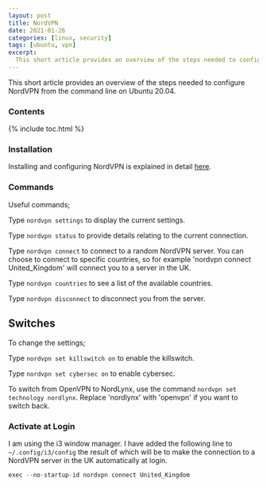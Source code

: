 ```yaml
---
layout: post
title: NordVPN
date: 2021-01-26
categories: [linux, security]
tags: [ubuntu, vpn]
excerpt:
  This short article provides an overview of the steps needed to configure NordVPN from the command line on Ubuntu 20.04.
---
```


This short article provides an overview of the steps needed to configure NordVPN from the command line on Ubuntu 20.04.

### Contents
{% include toc.html %}

### Installation
Installing and configuring NordVPN is explained in detail [here](https://support.nordvpn.com/Connectivity/Linux/1325531132/Installing-and-using-NordVPN-on-Debian-Ubuntu-Elementary-OS-and-Linux-Mint.htm).

### Commands
Useful commands;

Type `nordvpn settings` to display the current settings.

Type `nordvpn status` to provide details relating to the current connection.

Type `nordvpn connect` to connect to a random NordVPN server. You can choose to connect to specific countries, so for example 'nordvpn connect United_Kingdom' will connect you to a server in the UK.

Type `nordvpn countries` to see a list of the available countries.

Type `nordvpn disconnect` to disconnect you from the server.

## Switches
To change the settings;

Type `nordvpn set killswitch on` to enable the killswitch.

Type `nordvpn set cybersec on` to enable cybersec.

To switch from OpenVPN to NordLynx, use the command `nordvpn set technology nordlynx`. Replace 'nordlynx' with 'openvpn' if you want to switch back.

### Activate at Login
I am using the i3 window manager. I have added the following line to `~/.config/i3/config` the result of which will be to make the connection to a NordVPN server in the UK automatically at login.

```c
exec --no-startup-id nordvpn connect United_Kingdom
```
